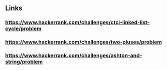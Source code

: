 ## Links

### https://www.hackerrank.com/challenges/ctci-linked-list-cycle/problem
### https://www.hackerrank.com/challenges/two-pluses/problem
### https://www.hackerrank.com/challenges/ashton-and-string/problem
